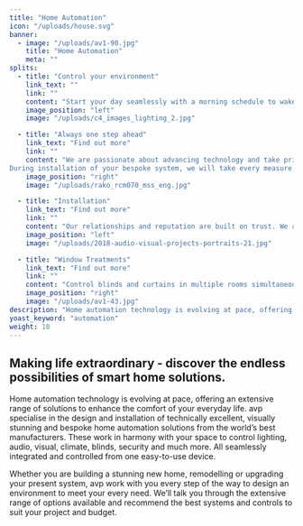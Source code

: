 ```yaml
---
title: "Home Automation"
icon: "/uploads/house.svg"
banner: 
  - image: "/uploads/av1-90.jpg"
    title: "Home Automation"
    meta: ""
splits: 
  - title: "Control your environment"
    link_text: ""
    link: ""
    content: "Start your day seamlessly with a morning schedule to wake up your house: turn on the heating, open the blinds and set the lighting to the desired level.<br /><br />Home automation systems maximise the comfort and convenience of everyday life whilst constantly monitoring what’s happening around your home. A night-time schedule can be set to automatically turn off all the internal lights, activate external security lights, lock doors, close blinds, turn lawn sprinklers on and shut down any active home entertainment devices. Saving you precious time at the end of the day by putting you in control of every space in the house at the touch of a button or by using voice control. If you’re preparing a meal in the kitchen, use voice control to adjust the lighting, turn on the radio or set the temperature in the room. With increasingly busy lives, a home automation system enables you to set your environment to exactly how you want it, whether you’re at home or away whilst also helping to maximise your energy efficiency."
    image_position: "left"
    image: "/uploads/c4_images_lighting_2.jpg"

  - title: "Always one step ahead"
    link_text: "Find out more"
    link: ""
    content: "We are passionate about advancing technology and take pride ​in leading the way with evolving innovative solutions. We specialise in integrating a variety of technology solutions from leading manufacturers to control music, tv, lighting, climate control, security and blinds. We have comprehensive knowledge of Control 4, Crestron, Rako and Lutron home automation systems and when it comes to audio, we fit the leading brands such as Bowers and Wilkins, Monitor Audio, Yamaha, NAD and Rega and many more. For stunning visual displays, our experienced team will guide you through the process of selecting screens that achieve the best possible picture quality whilst also ensuring that they fit perfectly with your overall design scheme.<br /><br />
During installation of your bespoke system, we will take every measure to future proof your home and through our ongoing maintenance plans, we’ll ensure that your technology moves with the times and is never out of date."
    image_position: "right"
    image: "/uploads/rako_rcm070_mss_eng.jpg"

  - title: "Installation"
    link_text: "Find out more"
    link: ""
    content: "Our relationships and reputation are built on trust. We approach every stage of the process from design and build through to installation and maintenance​ with ​the utmost ​respect for your property and privacy, ​with minimal disruption to your home and lives. This is one of the many reasons we have long standing relationships with our clients. Rest assured, we’re with you from the beginning to the very end of a project, ensuring you’re 100% happy with the result."
    image_position: "left"
    image: "/uploads/2018-audio-visual-projects-portraits-21.jpg"

  - title: "Window Treatments"
    link_text: "Find out more"
    link: ""
    content: "Control blinds and curtains in multiple rooms simultaneously at the touch of a button as you leave the house for ease and simplicity. Home automation systems can be used to open and close blinds and curtains as desired or as part of a regular morning or evening schedule. You can also set a programme to adjust the blinds in selected rooms at different times of the day to protect furniture or wall art from the damaging effects of the sun. If you’re away from home for an extended period, set your blinds open and close at set times for added security. "
    image_position: "right"
    image: "/uploads/av1-43.jpg"
description: "Home automation technology is evolving at pace, offering an extensive range of solutions to enhance the comfort of your everyday life."
yoast_keyword: "automation"
weight: 10
---
```


## Making life extraordinary - discover the endless possibilities of smart home solutions.

Home automation technology is evolving at pace, offering an extensive range of solutions to enhance the comfort of your everyday life.
avp specialise in the design and installation of​ technically excellent, visually stunning and bespoke home automation solutions from the world’s best manufacturers. These work in harmony with your space to control lighting, audio, visual, climate, blinds, security and much more. All seamlessly integrated and controlled from one easy-to-use device.

​Whether you are building a stunning new home, remodelling or upgrading your present system, avp work with you every step of the way to design an environment to meet your every need. We’ll talk you through the extensive range of options available and recommend the best systems and controls to suit your project and budget.
